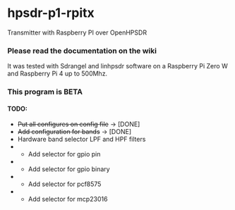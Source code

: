 # hpsdr-p1-rpitx

Transmitter with Raspberry PI over OpenHPSDR

### Please read the documentation on the wiki 

 It was tested with Sdrangel and linhpsdr software on a Raspberry Pi Zero W and Raspberry Pi 4 up to 500Mhz.

### This program is BETA

#### TODO:
- ~~Put all configures on config file~~ -> [DONE]
- ~~Add configuration for bands~~ -> [DONE]
- Hardware band selector LPF and HPF filters
- - Add selector for gpio pin
- - Add selector for gpio binary
- - Add selector for pcf8575
- - Add selector for mcp23016

